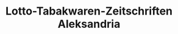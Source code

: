 ---
title: "Lotto-Tabakwaren-Zeitschriften Aleksandria"
url: /braunschweig/lotto-tabakwaren-zeitschriften-aleksandria/
shop: Kiosk
---